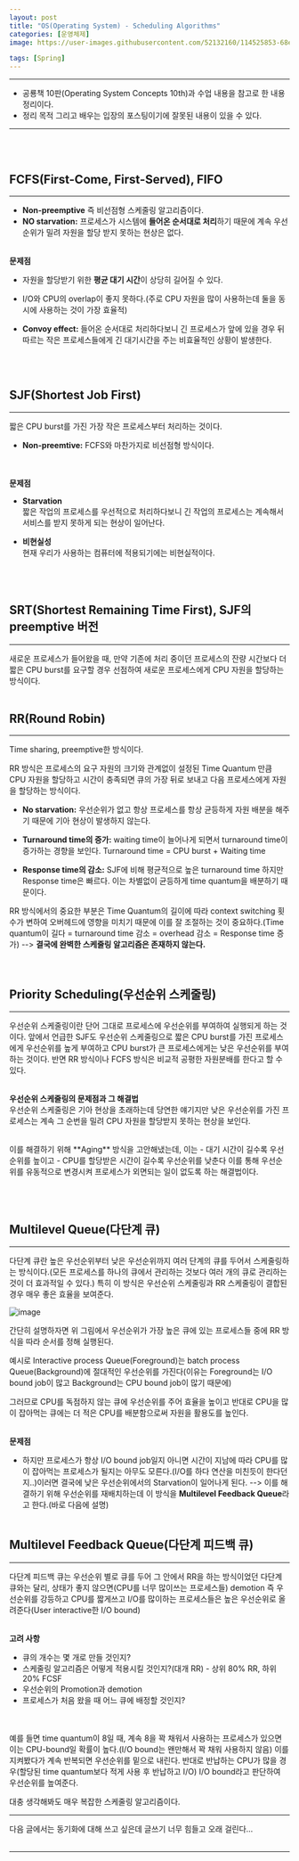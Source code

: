 ```yaml
---
layout: post
title: "OS(Operating System) - Scheduling Algorithms"
categories: [운영체제]
image: https://user-images.githubusercontent.com/52132160/114525853-68ecdd80-9c81-11eb-961a-2415b2ce0d17.png

tags: [Spring]
---
```


---

- 공룡책 10판(Operating System Concepts 10th)과 수업 내용을 참고로 한 내용 정리이다.
- 정리 목적 그리고 배우는 입장의 포스팅이기에 잘못된 내용이 있을 수 있다.
  <br>

---

<br><br>

## FCFS(First-Come, First-Served), FIFO

---

- **Non-preemptive** 즉 비선점형 스케줄링 알고리즘이다.
- **NO starvation:** 프로세스가 시스템에 **들어온 순서대로 처리**하기 때문에 계속 우선순위가 밀려 자원을 할당 받지 못하는 현상은 없다.
  <br><br>

**문제점**

- 자원을 할당받기 위한 **평균 대기 시간**이 상당히 길어질 수 있다.
- I/O와 CPU의 overlap이 좋지 못하다.(주로 CPU 자원을 많이 사용하는데 둘을 동시에 사용하는 것이 가장 효율적)
- **Convoy effect:** 들어온 순서대로 처리하다보니 긴 프로세스가 앞에 있을 경우 뒤따르는 작은 프로세스들에게 긴 대기시간을 주는 비효율적인 상황이 발생한다.

  <br>
  <br>

## SJF(Shortest Job First)

---

짧은 CPU burst를 가진 가장 작은 프로세스부터 처리하는 것이다.

- **Non-preemtive:** FCFS와 마찬가지로 비선점형 방식이다.
  <br><br>
  <br>

**문제점**

- **Starvation** <br>
  짧은 작업의 프로세스를 우선적으로 처리하다보니 긴 작업의 프로세스는 계속해서 서비스를 받지 못하게 되는 현상이 일어난다.

- **비현실성**<br>
  현재 우리가 사용하는 컴퓨터에 적용되기에는 비현실적이다.

<br><br>

## SRT(Shortest Remaining Time First), SJF의 preemptive 버전

---

새로운 프로세스가 들어왔을 때, 만약 기존에 처리 중이던 프로세스의 잔량 시간보다 더 짧은 CPU burst를 요구할 경우 선점하여 새로운 프로세스에게 CPU 자원을 할당하는 방식이다.
<br><br>

## RR(Round Robin)

---

Time sharing, preemptive한 방식이다.

RR 방식은 프로세스의 요구 자원의 크기와 관계없이 설정된 Time Quantum 만큼 CPU 자원을 할당하고 시간이 충족되면 큐의 가장 뒤로 보내고 다음 프로세스에게 자원을 할당하는 방식이다.
<br>

- **No starvation:** 우선순위가 없고 항상 프로세스를 항상 균등하게 자원 배분을 해주기 때문에 기아 현상이 발생하지 않는다.

- **Turnaround time의 증가:** waiting time이 늘어나게 되면서 turnaround time이 증가하는 경향을 보인다. Turnaround time = CPU burst + Waiting time

- **Response time의 감소:** SJF에 비해 평균적으로 높은 turnaround time 하지만 Response time은 빠르다. 이는 차별없이 균등하게 time quantum을 배분하기 때문이다.
  <br>

RR 방식에서의 중요한 부분은 Time Quantum의 길이에 따라 context switching 횟수가 변하여 오버헤드에 영향을 미치기 때문에 이를 잘 조절하는 것이 중요하다.(Time quantum이 길다 = turnaround time 감소 = overhead 감소 = Response time 증가) --> **결국에 완벽한 스케줄링 알고리즘은 존재하지 않는다.**
<br><br><br>

## Priority Scheduling(우선순위 스케줄링)

---

우선순위 스케줄링이란 단어 그대로 프로세스에 우선순위를 부여하여 실행되게 하는 것이다. 앞에서 언급한 SJF도 우선순위 스케줄링으로 짧은 CPU burst를 가진 프로세스에게 우선순위를 높게 부여하고 CPU burst가 큰 프로세스에게는 낮은 우선순위를 부여하는 것이다. 반면 RR 방식이나 FCFS 방식은 비교적 공평한 자원분배를 한다고 할 수 있다.
<br><br>

**우선순위 스케줄링의 문제점과 그 해결법** <br>
우선순위 스케줄링은 기아 현상을 초래하는데 당연한 얘기지만 낮은 우선순위를 가진 프로세스는 계속 그 순번을 밀려 CPU 자원을 할당받지 못하는 현상을 보인다.

 <br> 
 이를 해결하기 위해 **Aging** 방식을 고안해냈는데, 이는
 - 대기 시간이 길수록 우선순위를 높이고
 - CPU를 할당받은 시간이 길수록 우선순위를 낮춘다
 이를 통해 우선순위를 유동적으로 변경시켜 프로세스가 외면되는 일이 없도록 하는 해결법이다.

<br> <br>

## Multilevel Queue(다단계 큐)

---

다단계 큐란 높은 우선순위부터 낮은 우선순위까지 여러 단계의 큐를 두어서 스케줄링하는 방식이다.(모든 프로세스를 하나의 큐에서 관리하는 것보다 여러 개의 큐로 관리하는 것이 더 효과적일 수 있다.) 특히 이 방식은 우선순위 스케줄링과 RR 스케줄링이 결합된 경우 매우 좋은 효율을 보여준다.
<br>

![image](https://user-images.githubusercontent.com/52132160/114566167-f98ce300-9cac-11eb-9e06-128ceb4af656.png)

간단히 설명하자면 위 그림에서 우선순위가 가장 높은 큐에 있는 프로세스들 중에 RR 방식을 따라 순서를 정해 실행된다.

예시로 Interactive process Queue(Foreground)는 batch process Queue(Background)에 절대적인 우선순위를 가진다(이유는 Foreground는 I/O bound job이 많고 Background는 CPU bound job이 많기 때문에)

그러므로 CPU를 독점하지 않는 큐에 우선순위를 주어 효율을 높이고 반대로 CPU을 많이 잡아먹는 큐에는 더 적은 CPU를 배분함으로써 자원을 활용도를 높인다.
<br>
<br>

**문제점**<br>

- 하지만 프로세스가 항상 I/O bound job일지 아니면 시간이 지남에 따라 CPU를 많이 잡아먹는 프로세스가 될지는 아무도 모른다.(I/O를 하다 연산을 미친듯이 한다던지..)이러면 결국에 낮은 우선순위에서의 Starvation이 일어나게 된다. --> 이를 해결하기 위해 우선순위를 재배치하는데 이 방식을 **Multilevel Feedback Queue**라고 한다.(바로 다음에 설명)
  <br><br>

## Multilevel Feedback Queue(다단계 피드백 큐)

---

다단계 피드백 큐는 우선순위 별로 큐를 두어 그 안에서 RR을 하는 방식이었던 다단계 큐와는 달리, 상태가 좋지 않으면(CPU를 너무 많이쓰는 프로세스들) demotion 즉 우선순위를 강등하고 CPU를 짧게쓰고 I/O를 많이하는 프로세스들은 높은 우선순위로 올려준다(User interactive한 I/O bound)
<br><br>

**고려 사항**

- 큐의 개수는 몇 개로 만들 것인지?
- 스케줄링 알고리즘은 어떻게 적용시킬 것인지?(대개 RR) - 상위 80% RR, 하위 20% FCSF
- 우선순위의 Promotion과 demotion
- 프로세스가 처음 왔을 때 어느 큐에 배정할 것인지?
  <br><br><br>

예를 들면 time quantum이 8일 때, 계속 8을 꽉 채워서 사용하는 프로세스가 있으면 이는 CPU-bound일 확률이 높다.(I/O bound는 왠만해서 꽉 채워 사용하지 않음) 이를 지켜봤다가 계속 반복되면 우선순위를 밑으로 내린다. 반대로 반납하는 CPU가 많을 경우(할당된 time quantum보다 적게 사용 후 반납하고 I/O) I/O bound라고 판단하여 우선순위를 높여준다.
<br>

대충 생각해봐도 매우 복잡한 스케줄링 알고리즘이다.

---

다음 글에서는 동기화에 대해 쓰고 싶은데 글쓰기 너무 힘들고 오래 걸린다...
<br>
<br>

---

